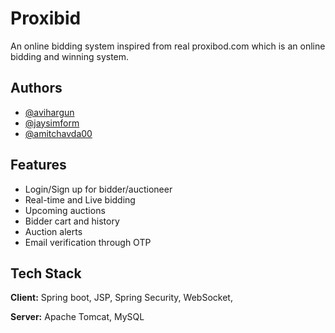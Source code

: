 
# Proxibid

An online bidding system inspired from real proxibod.com which is an online bidding and winning system.


## Authors

- [@avihargun](https://github.com/avihargun/)
- [@jaysimform](https://github.com/jaysimform/)
- [@amitchavda00](https://github.com/amitchavda00/)



## Features

- Login/Sign up for bidder/auctioneer
- Real-time and Live bidding
- Upcoming auctions
- Bidder cart and history
- Auction alerts
- Email verification through OTP




## Tech Stack

**Client:** Spring boot, JSP, Spring Security, WebSocket, 

**Server:** Apache Tomcat, MySQL

